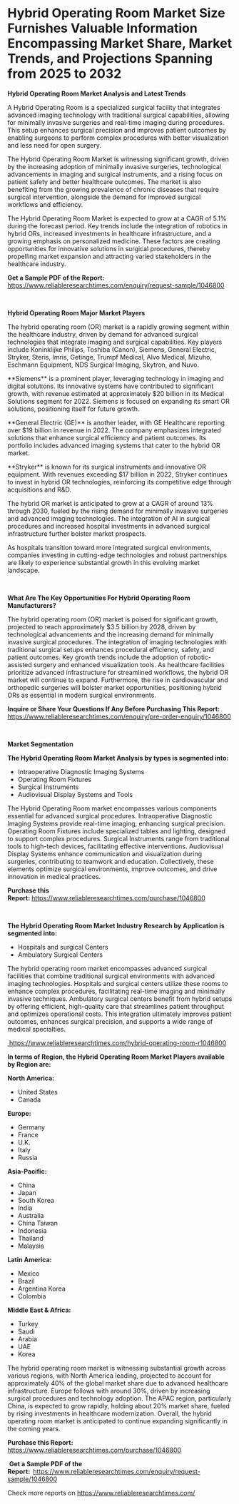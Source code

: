 <p><h1>Hybrid Operating Room Market Size Furnishes Valuable Information Encompassing Market Share, Market Trends, and Projections Spanning from 2025 to 2032</h1></p><p><strong>Hybrid Operating Room Market Analysis and Latest Trends</strong></p>
<p><p>A Hybrid Operating Room is a specialized surgical facility that integrates advanced imaging technology with traditional surgical capabilities, allowing for minimally invasive surgeries and real-time imaging during procedures. This setup enhances surgical precision and improves patient outcomes by enabling surgeons to perform complex procedures with better visualization and less need for open surgery.</p><p>The Hybrid Operating Room Market is witnessing significant growth, driven by the increasing adoption of minimally invasive surgeries, technological advancements in imaging and surgical instruments, and a rising focus on patient safety and better healthcare outcomes. The market is also benefiting from the growing prevalence of chronic diseases that require surgical intervention, alongside the demand for improved surgical workflows and efficiency.</p><p>The Hybrid Operating Room Market is expected to grow at a CAGR of 5.1% during the forecast period. Key trends include the integration of robotics in hybrid ORs, increased investments in healthcare infrastructure, and a growing emphasis on personalized medicine. These factors are creating opportunities for innovative solutions in surgical procedures, thereby propelling market expansion and attracting varied stakeholders in the healthcare industry.</p></p>
<p><strong>Get a Sample PDF of the Report:&nbsp;</strong> <a href="https://www.reliableresearchtimes.com/enquiry/request-sample/1046800?utm_campaign=3355&utm_medium=2&utm_source=Github&utm_content=ia&utm_term=22032025&utm_id=hybrid-operating-room">https://www.reliableresearchtimes.com/enquiry/request-sample/1046800</a></p>
<p>&nbsp;</p>
<p><strong>Hybrid Operating Room Major Market Players</strong></p>
<p><p>The hybrid operating room (OR) market is a rapidly growing segment within the healthcare industry, driven by demand for advanced surgical technologies that integrate imaging and surgical capabilities. Key players include Koninklijke Philips, Toshiba (Canon), Siemens, General Electric, Stryker, Steris, Imris, Getinge, Trumpf Medical, Alvo Medical, Mizuho, Eschmann Equipment, NDS Surgical Imaging, Skytron, and Nuvo.</p><p>**Siemens** is a prominent player, leveraging technology in imaging and digital solutions. Its innovative systems have contributed to significant growth, with revenue estimated at approximately $20 billion in its Medical Solutions segment for 2022. Siemens is focused on expanding its smart OR solutions, positioning itself for future growth.</p><p>**General Electric (GE)** is another leader, with GE Healthcare reporting over $19 billion in revenue in 2022. The company emphasizes integrated solutions that enhance surgical efficiency and patient outcomes. Its portfolio includes advanced imaging systems that cater to the hybrid OR market.</p><p>**Stryker** is known for its surgical instruments and innovative OR equipment. With revenues exceeding $17 billion in 2022, Stryker continues to invest in hybrid OR technologies, reinforcing its competitive edge through acquisitions and R&D.</p><p>The hybrid OR market is anticipated to grow at a CAGR of around 13% through 2030, fueled by the rising demand for minimally invasive surgeries and advanced imaging technologies. The integration of AI in surgical procedures and increased hospital investments in advanced surgical infrastructure further bolster market prospects.</p><p>As hospitals transition toward more integrated surgical environments, companies investing in cutting-edge technologies and robust partnerships are likely to experience substantial growth in this evolving market landscape.</p></p>
<p>&nbsp;</p>
<p><strong>What Are The Key Opportunities For Hybrid Operating Room Manufacturers?</strong></p>
<p><p>The hybrid operating room (OR) market is poised for significant growth, projected to reach approximately $3.5 billion by 2028, driven by technological advancements and the increasing demand for minimally invasive surgical procedures. The integration of imaging technologies with traditional surgical setups enhances procedural efficiency, safety, and patient outcomes. Key growth trends include the adoption of robotic-assisted surgery and enhanced visualization tools. As healthcare facilities prioritize advanced infrastructure for streamlined workflows, the hybrid OR market will continue to expand. Furthermore, the rise in cardiovascular and orthopedic surgeries will bolster market opportunities, positioning hybrid ORs as essential in modern surgical environments.</p></p>
<p><strong>Inquire or Share Your Questions If Any Before Purchasing This Report:</strong> <a href="https://www.reliableresearchtimes.com/enquiry/pre-order-enquiry/1046800?utm_campaign=3355&utm_medium=2&utm_source=Github&utm_content=ia&utm_term=22032025&utm_id=hybrid-operating-room">https://www.reliableresearchtimes.com/enquiry/pre-order-enquiry/1046800</a></p>
<p>&nbsp;</p>
<p><strong>Market Segmentation</strong></p>
<p><strong>The Hybrid Operating Room Market Analysis by types is segmented into:</strong></p>
<p><ul><li>Intraoperative Diagnostic Imaging Systems</li><li>Operating Room Fixtures</li><li>Surgical Instruments</li><li>Audiovisual Display Systems and Tools</li></ul></p>
<p><p>The Hybrid Operating Room market encompasses various components essential for advanced surgical procedures. Intraoperative Diagnostic Imaging Systems provide real-time imaging, enhancing surgical precision. Operating Room Fixtures include specialized tables and lighting, designed to support complex procedures. Surgical Instruments range from traditional tools to high-tech devices, facilitating effective interventions. Audiovisual Display Systems enhance communication and visualization during surgeries, contributing to teamwork and education. Collectively, these elements optimize surgical environments, improve outcomes, and drive innovation in medical practices.</p></p>
<p><strong>Purchase this Report:&nbsp;</strong><a href="https://www.reliableresearchtimes.com/purchase/1046800?utm_campaign=3355&utm_medium=2&utm_source=Github&utm_content=ia&utm_term=22032025&utm_id=hybrid-operating-room">https://www.reliableresearchtimes.com/purchase/1046800</a></p>
<p>&nbsp;</p>
<p><strong>The Hybrid Operating Room Market Industry Research by Application is segmented into:</strong></p>
<p><ul><li>Hospitals and surgical Centers</li><li>Ambulatory Surgical Centers</li></ul></p>
<p><p>The hybrid operating room market encompasses advanced surgical facilities that combine traditional surgical environments with advanced imaging technologies. Hospitals and surgical centers utilize these rooms to enhance complex procedures, facilitating real-time imaging and minimally invasive techniques. Ambulatory surgical centers benefit from hybrid setups by offering efficient, high-quality care that streamlines patient throughput and optimizes operational costs. This integration ultimately improves patient outcomes, enhances surgical precision, and supports a wide range of medical specialties.</p></p>
<p><a href="https://www.reliableresearchtimes.com/hybrid-operating-room-r1046800?utm_campaign=3355&utm_medium=2&utm_source=Github&utm_content=ia&utm_term=22032025&utm_id=hybrid-operating-room">&nbsp;https://www.reliableresearchtimes.com/hybrid-operating-room-r1046800</a></p>
<p><strong>In terms of Region, the Hybrid Operating Room Market Players available by Region are:</strong></p>
<p>
    <p> <strong> North America: </strong>
        <ul>
            <li>United States</li>
            <li>Canada</li>
        </ul>
        </p> 
    <p> <strong> Europe: </strong>
        <ul>
            <li>Germany</li>
            <li>France</li>
            <li>U.K.</li>
            <li>Italy</li>
            <li>Russia</li>
        </ul>
        </p> 
    <p> <strong> Asia-Pacific: </strong>
        <ul>
            <li>China</li>
            <li>Japan</li>
            <li>South Korea</li>
            <li>India</li>
            <li>Australia</li>
            <li>China Taiwan</li>
            <li>Indonesia</li>
            <li>Thailand</li>
            <li>Malaysia</li>
        </ul>
        </p> 
    <p> <strong> Latin America: </strong>
        <ul>
            <li>Mexico</li>
            <li>Brazil</li>
            <li>Argentina Korea</li>
            <li>Colombia</li>
        </ul>
        </p> 
    <p> <strong> Middle East & Africa: </strong>
        <ul>
            <li>Turkey</li>
            <li>Saudi</li>
            <li>Arabia</li>
            <li>UAE</li>
            <li>Korea</li>
        </ul>
    </p>
    </p>
<p><p>The hybrid operating room market is witnessing substantial growth across various regions, with North America leading, projected to account for approximately 40% of the global market share due to advanced healthcare infrastructure. Europe follows with around 30%, driven by increasing surgical procedures and technology adoption. The APAC region, particularly China, is expected to grow rapidly, holding about 20% market share, fueled by rising investments in healthcare modernization. Overall, the hybrid operating room market is anticipated to continue expanding significantly in the coming years.</p></p>
<p><strong>Purchase this Report: </strong><a href="https://www.reliableresearchtimes.com/purchase/1046800?utm_campaign=3355&utm_medium=2&utm_source=Github&utm_content=ia&utm_term=22032025&utm_id=hybrid-operating-room">https://www.reliableresearchtimes.com/purchase/1046800</a></p>
<p>&nbsp;<strong>Get a Sample PDF of the Report:&nbsp;&nbsp;</strong><a href="https://www.reliableresearchtimes.com/enquiry/request-sample/1046800?utm_campaign=3355&utm_medium=2&utm_source=Github&utm_content=ia&utm_term=22032025&utm_id=hybrid-operating-room">https://www.reliableresearchtimes.com/enquiry/request-sample/1046800</a></p>
<p><strong></strong></p>
<p>Check more reports on <a href="https://www.reliableresearchtimes.com/?utm_campaign=3355&utm_medium=2&utm_source=Github&utm_content=ia&utm_term=22032025&utm_id=hybrid-operating-room">https://www.reliableresearchtimes.com/</a></p>